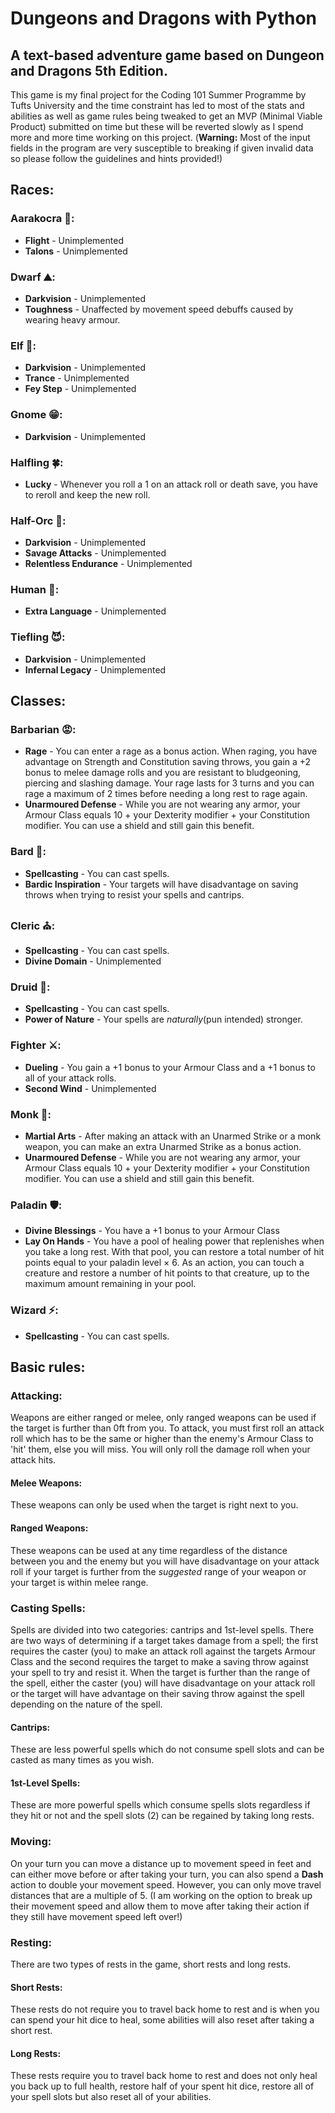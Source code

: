 # Dungeons and Dragons with Python
## A text-based adventure game based on Dungeon and Dragons 5th Edition.
This game is my final project for the Coding 101 Summer Programme by Tufts University and the time constraint has led to most of the stats and abilities as well as game rules being tweaked to get an MVP (Minimal Viable Product) submitted on time but these will be reverted slowly as I spend more and more time working on this project. (**Warning:** Most of the input fields in the program are very susceptible to breaking if given invalid data so please follow the guidelines and hints provided!)

## Races:
### Aarakocra 🦅:
* **Flight** - Unimplemented
* **Talons** - Unimplemented
### Dwarf ⛰️:
* **Darkvision** - Unimplemented
* **Toughness** - Unaffected by movement speed debuffs caused by wearing heavy armour.
### Elf 🧝:
* **Darkvision** - Unimplemented
* **Trance** - Unimplemented
* **Fey Step** - Unimplemented
### Gnome 😁:
* **Darkvision** - Unimplemented
### Halfling 🍀:
* **Lucky** - Whenever you roll a 1 on an attack roll or death save, you have to reroll and keep the new roll.
### Half-Orc 😤:
* **Darkvision** - Unimplemented
* **Savage Attacks** - Unimplemented
* **Relentless Endurance** - Unimplemented
### Human 👨:
* **Extra Language** - Unimplemented
### Tiefling 😈:
* **Darkvision** - Unimplemented
* **Infernal Legacy** - Unimplemented
## Classes:
### Barbarian 😡:
* **Rage** -  You can enter a rage as a bonus action. When raging, you have advantage on Strength and Constitution saving throws, you gain a +2 bonus to melee damage rolls and you are resistant to bludgeoning, piercing and slashing damage. Your rage lasts for 3 turns and you can rage a maximum of 2 times before needing a long rest to rage again.
* **Unarmoured Defense** - While you are not wearing any armor, your Armour Class equals 10 + your Dexterity modifier + your Constitution modifier. You can use a shield and still gain this benefit.
### Bard 🎸:
* **Spellcasting** - You can cast spells. 
* **Bardic Inspiration** - Your targets will have disadvantage on saving throws when trying to resist your spells and cantrips. 
### Cleric ⛪:
* **Spellcasting** - You can cast spells.
* **Divine Domain** - Unimplemented
### Druid 🌱:
* **Spellcasting** - You can cast spells.
* **Power of Nature** - Your spells are *naturally*(pun intended) stronger.
### Fighter ⚔️:
* **Dueling** - You gain a +1 bonus to your Armour Class and a +1 bonus to all of your attack rolls.
* **Second Wind** - Unimplemented
### Monk 👊:
* **Martial Arts** - After making an attack with an Unarmed Strike or a monk weapon, you can make an extra Unarmed Strike as a bonus action.
* **Unarmoured Defense** - While you are not wearing any armor, your Armour Class equals 10 + your Dexterity modifier + your Constitution modifier. You can use a shield and still gain this benefit.
### Paladin 🛡️:
* **Divine Blessings** - You have a +1 bonus to your Armour Class
* **Lay On Hands** - You have a pool of healing power that replenishes when you take a long rest. With that pool, you can restore a total number of hit points equal to your paladin level × 6. As an action, you can touch a creature and restore a number of hit points to that creature, up to the maximum amount remaining in your pool.
### Wizard ⚡:
* **Spellcasting** - You can cast spells.
## Basic rules:
### Attacking:
Weapons are either ranged or melee, only ranged weapons can be used if the target is further than 0ft from you.  To attack, you must first roll an attack roll which has to be the same or higher than the enemy's Armour Class to 'hit' them, else you will miss. You will only roll the damage roll when your attack hits. 
#### Melee Weapons:
These weapons can only be used when the target is right next to you.
#### Ranged Weapons: 
These weapons can be used at any time regardless of the distance between you and the enemy but you will have disadvantage on your attack roll if your target is further from the *suggested* range of your weapon or your target is within melee range.
### Casting Spells:
Spells are divided into two categories: cantrips and 1st-level spells. There are two ways of determining if a target takes damage from a spell; the first requires the caster (you) to make an attack roll against the targets Armour Class and the second requires the target to make a saving throw against your spell to try and resist it. When the target is further than the range of the spell, either the caster (you) will have disadvantage on your attack roll or the target will have advantage on their saving throw against the spell depending on the nature of the spell. 
#### Cantrips:
These are less powerful spells which do not consume spell slots and can be casted as many times as you wish.
#### 1st-Level Spells:
These are more powerful spells which consume spells slots regardless if they hit or not and the spell slots (2) can be regained by taking long rests. 
### Moving:
On your turn you can move a distance up to movement speed in feet and can either move before or after taking your turn, you can also spend a **Dash** action to double your movement speed. However, you can only move travel distances that are a multiple of 5. (I am working on the option to break up their movement speed and allow them to move after taking their action if they still have movement speed left over!)
### Resting: 
There are two types of rests in the game, short rests and long rests.
#### Short Rests:
These rests do not require you to travel back home to rest and is when you can spend your hit dice to heal, some abilities will also reset after taking a short rest. 
#### Long Rests:
These rests require you to travel back home to rest and does not only heal you back up to full health, restore half of your spent hit dice, restore all of your spell slots but also reset all of your abilities. 
